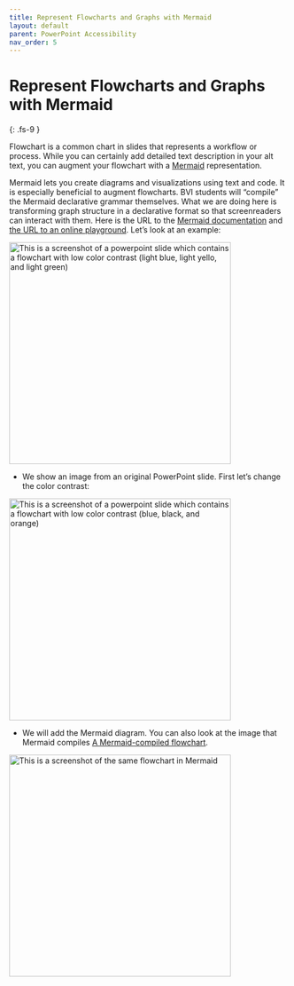 ```yaml
---
title: Represent Flowcharts and Graphs with Mermaid
layout: default
parent: PowerPoint Accessibility
nav_order: 5
---
```


# Represent Flowcharts and Graphs with Mermaid
{: .fs-9 }

Flowchart is a common chart in slides that represents a workflow or process. While you can certainly add detailed text description in your alt text, you can augment your flowchart with a [Mermaid](https://mermaid.js.org/) representation.

Mermaid lets you create diagrams and visualizations using text and code. It is especially beneficial to augment flowcharts. BVI students will “compile” the Mermaid declarative grammar themselves. What we are doing here is transforming graph structure in a declarative format so that screenreaders can interact with them.
Here is the URL to the [Mermaid documentation](http://mermaid.js.org/#/) and [the URL to an online playground](https://mermaid.live/edit#pako:eNpVj81qw0AMhF9F6NRC_AI-BGK7zSXQQHLz5iBsObuk-8Naphjb7551fEl1EjPfiNGEjW8Zc7xHChqulXKQ5lCXOppeLPU3yLL9fGQB6x2PMxQfRw-99iEYd__c-GKFoJxOK8Yg2rjHslnlK__jeIaqPlEQH27vzvXPz_BVm7NO5_87OnJKfdcd5R1lDUUoKb4Q3KHlaMm0qfq0KgpFs2WFeVpb7mj4FYXKLQmlQfxldA3mEgfe4RBaEq4MpaftJi5PNtJU8w). Let’s look at an example:

<img src="{{site.baseurl}}/assets/images/PowerPoint/mermaid-01.png" alt='This is a screenshot of a powerpoint slide which contains a flowchart with low color contrast (light blue, light yello, and light green)' width="400">

* We show an image from an original PowerPoint slide. First let’s change the color contrast:

<img src="{{site.baseurl}}/assets/images/PowerPoint/mermaid-02.png" alt='This is a screenshot of a powerpoint slide which contains a flowchart with low color contrast (blue, black, and orange)' width="400">

* We will add the Mermaid diagram. You can also look at the image that Mermaid compiles [A Mermaid-compiled flowchart](https://kroki.io/mermaid/svg/eNq9k91KwzAUx-_3FOfS4VZQ77wQnBOvBBm-QJaetcE0CfnYVnTv7kna2dJVmCKG0ib_85FzfpxyyZxbClZYVk2A1kIUS81DhcrDfP5xB8_3L8lA30Z4sjqYRZ3Edt8YVpgHjpNk4DFvP9l7kuN6LYUDenyJIJQJHjzuPeSt45ffJXkicIs70Jvk7Qzj9C6D9xLhUeXIttqCRU5xsqaND1ZhDlmWpTQHgF41sYOujBWyvL2fqRyM1bF6Bwwc-njjG9bzLZMBwTBhHXSFpQ6cRxPboMCtyOnSdZ2KpHOEWaHtAi4o1wxSsimsUeodMIuAe1YZie6250k9z-Bq2lMigYGkNwPBn0QlVkOtITdQjxwH8pHqQCa0zfHQI3scg47ug5YSOaGVssW3E74ExyqMYH-FZgTEiDTW-Cmec5RxXD_h0vwR32BJPbvUsyqEKsDrNEAEJE2kDp6G83-mruF4fRbHmz9g9AmmVCwh).

<img src="{{site.baseurl}}/assets/images/PowerPoint/mermaid-3.png" alt='This is a screenshot of the same flowchart in Mermaid' width="400">